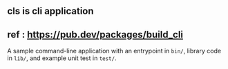 ## cls is cli application 
## ref : https://pub.dev/packages/build_cli
A sample command-line application with an entrypoint in `bin/`, library code
in `lib/`, and example unit test in `test/`.
